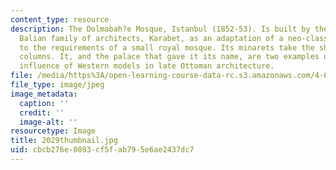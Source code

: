 ```yaml
---
content_type: resource
description: The Dolmabah?e Mosque, Istanbul (1852-53). Is built by the first of the
  Balian family of architects, Karabet, as an adaptation of a neo-classical style
  to the requirements of a small royal mosque. Its minarets take the shape of Corinthian
  columns. It, and the palace that gave it its name, are two examples of the strong
  influence of Western models in late Ottoman architecture.
file: /media/https%3A/open-learning-course-data-rc.s3.amazonaws.com/4-614-religious-architecture-and-islamic-cultures-fall-2002/cbcb276e0893cf5fab795e6ae2437dc7_2029thumbnail.jpg
file_type: image/jpeg
image_metadata:
  caption: ''
  credit: ''
  image-alt: ''
resourcetype: Image
title: 2029thumbnail.jpg
uid: cbcb276e-0893-cf5f-ab79-5e6ae2437dc7
---
```

